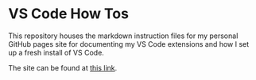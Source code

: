# VS Code How Tos

This repository houses the markdown instruction files for my personal GitHub pages site for documenting my VS Code extensions and how I set up a fresh install of VS Code.

The site can be found at [this link](https://dcolli23.github.io/howtos_vscode).
